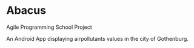 # Abacus
Agile Programming School Project

An Android App displaying airpollutants values in the city of Gothenburg.
